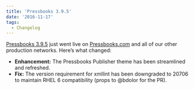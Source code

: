 ```yaml
---
title: 'Pressbooks 3.9.5'
date: '2016-11-17'
tags:
  - Changelog
---
```


[Pressbooks 3.9.5](https://github.com/pressbooks/pressbooks/releases/tag/v3.9.5) just went
live on [Pressbooks.com](https://pressbooks.com) and all of our other production networks.
Here’s what changed:

- **Enhancement:** The Pressbooks Publisher theme has been streamlined and refreshed.
- **Fix:** The version requirement for xmllint has been downgraded to 20706 to maintain
  RHEL 6 compatibility (props to @bdolor for the PR).
